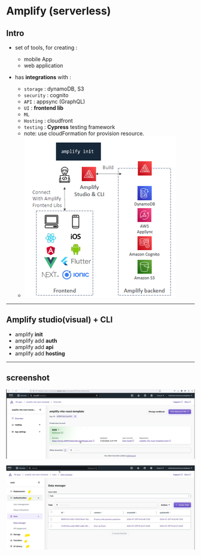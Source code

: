 # Amplify (serverless)

## Intro
- set of tools, for creating :
  - mobile App
  - web application
  
- has **integrations** with :
  - `storage` : dynamoDB, S3
  - `security` : cognito
  - `API` : appsync (GraphQL)
  - `UI` : **frontend lib**
  - `ML`
  - `Hosting` : cloudfront
  - `testing` : **Cypress** testing framework
  - note: use cloudFormation for provision resource.
  - ![img_1.png](../99_img/dva/serverlessMore/02/img_1.png)

---
## Amplify studio(visual) + CLI
- amplify **init**
- amplify add **auth**
- amplify add **api**
- amplify add **hosting**

---
## screenshot

![img_2.png](../99_img/dva/serverlessMore/02/img_2.png)

![img_3.png](../99_img/dva/serverlessMore/02/img_3.png)